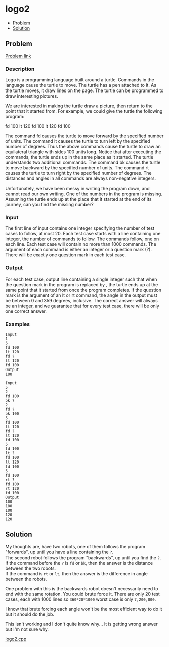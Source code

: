 # logo2
- [Problem](#problem)
- [Solution](#logo2.cpp)

## Problem
[Problem link](https://open.kattis.com/problems/logo2)

### Description
Logo is a programming language built around a turtle. Commands in the language cause the turtle to move. The turtle has a pen attached to it. As the turtle moves, it draw lines on the page. The turtle can be programmed to draw interesting pictures.

We are interested in making the turtle draw a picture, then return to the point that it started from. For example, we could give the turtle the following program:

fd 100 lt 120 fd 100 lt 120 fd 100

The command fd causes the turtle to move forward by the specified number of units. The command lt causes the turtle to turn left by the specified number of degrees. Thus the above commands cause the turtle to draw an equilateral triangle with sides 100 units long. Notice that after executing the commands, the turtle ends up in the same place as it started. The turtle understands two additional commands. The command bk causes the turtle to move backward by the specified number of units. The command rt causes the turtle to turn right by the specified number of degrees. The distances and angles in all commands are always non-negative integers.

Unfortunately, we have been messy in writing the program down, and cannot read our own writing. One of the numbers in the program is missing. Assuming the turtle ends up at the place that it started at the end of its journey, can you find the missing number?

### Input
The first line of input contains one integer specifying the number of test cases to follow, at most 20. Each test case starts with a line containing one integer, the number of commands to follow. The commands follow, one on each line. Each test case will contain no more than 1000 commands. The argument of each command is either an integer or a question mark (?). There will be exactly one question mark in each test case.

### Output
For each test case, output line containing a single integer such that when the question mark in the program is replaced by , the turtle ends up at the same point that it started from once the program completes. If the question mark is the argument of an lt or rt command, the angle in the output must be between 0 and 359 degrees, inclusive. The correct answer will always be an integer, and we guarantee that for every test case, there will be only one correct answer.

### Examples
```
Input
1
5
fd 100
lt 120
fd ?
lt 120
fd 100
Output
100
```
```
Input
5
2
fd 100
bk ?
2
fd ?
bk 100
5
fd 100
lt 120
fd ?
lt 120
fd 100
5
fd 100
lt ?
fd 100
lt 120
fd 100
5
fd 100
rt ?
fd 100
rt 120
fd 100
Output
100
100
100
120
120
```

## Solution
My thoughts are, have two robots, one of them follows the program "forwards", up until you have a line containing the `?`.  
The second robot follows the program "backwards", up until you find the `?`.  
If the command before the `?` is `fd` or `bk`, then the answer is the distance between the two robots.  
If the command is `rt` or `lt`, then the answer is the difference in angle between the robots.   

One problem with this is the backwards robot doesn't necessarily need to end with the same rotation. You could brute force it. There are only 20 test cases, each with 1000 lines so `360*20*1000` worst case is only `7,200,000`.

I know that brute forcing each angle won't be the most efficient way to do it but it should do the job.

This isn't working and I don't quite know why... It is getting wrong answer but I'm not sure why.

[logo2.cpp](./logo2.cpp)